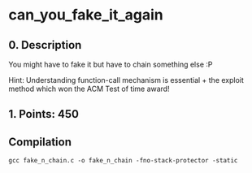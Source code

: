 # can_you_fake_it_again

## 0. Description

You might have to fake it but have to chain something else :P

Hint: Understanding function-call mechanism is essential + the exploit method which won the ACM Test of time award!

## 1. Points: 450

## Compilation
```
gcc fake_n_chain.c -o fake_n_chain -fno-stack-protector -static
```
